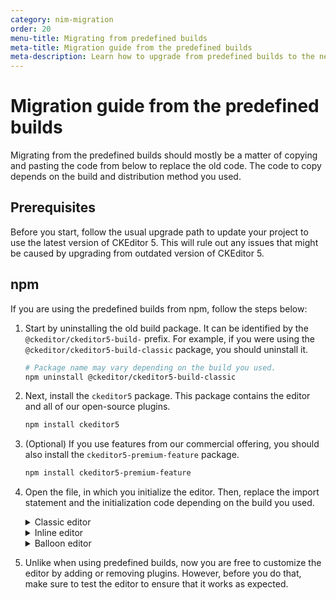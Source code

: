 ```yaml
---
category: nim-migration
order: 20
menu-title: Migrating from predefined builds
meta-title: Migration guide from the predefined builds
meta-description: Learn how to upgrade from predefined builds to the new installation methods.
---
```


# Migration guide from the predefined builds

Migrating from the predefined builds should mostly be a matter of copying and pasting the code from below to replace the old code. The code to copy depends on the build and distribution method you used.

## Prerequisites

Before you start, follow the usual upgrade path to update your project to use the latest version of CKEditor 5. This will rule out any issues that might be caused by upgrading from outdated version of CKEditor 5.

## npm

If you are using the predefined builds from npm, follow the steps below:

1. Start by uninstalling the old build package. It can be identified by the `@ckeditor/ckeditor5-build-` prefix. For example, if you were using the `@ckeditor/ckeditor5-build-classic` package, you should uninstall it.

	```bash
	# Package name may vary depending on the build you used.
	npm uninstall @ckeditor/ckeditor5-build-classic
	```

2. Next, install the `ckeditor5` package. This package contains the editor and all of our open-source plugins.

	```bash
	npm install ckeditor5
	```

3. (Optional) If you use features from our commercial offering, you should also install the `ckeditor5-premium-feature` package.

	```bash
	npm install ckeditor5-premium-feature
	```

4. Open the file, in which you initialize the editor. Then, replace the import statement and the initialization code depending on the build you used.

	<details>
	<summary>Classic editor</summary>

	Before:
	```js
	import ClassicEditor from '@ckeditor/ckeditor5-build-classic';

	ClassicEditor
        .create( document.querySelector( '#editor' ) )
        .catch( error => console.error( error ) );
	```

	After:
	```js
	import {
		ClassicEditor,
		Essentials,
		CKFinderUploadAdapter,
		Autoformat,
		Bold,
		Italic,
		BlockQuote,
		CKBox,
		CKFinder,
		EasyImage,
		Heading,
		Image,
		ImageCaption,
		ImageStyle,
		ImageToolbar,
		ImageUpload,
		PictureEditing,
		Indent,
		Link,
		List,
		MediaEmbed,
		Paragraph,
		PasteFromOffice,
		Table,
		TableToolbar,
		TextTransformation,
		CloudServices
	} from 'ckeditor5';

	import 'ckeditor5/ckeditor5.css';

	class Editor extends ClassicEditor {
		static builtinPlugins = [
			Essentials,
			CKFinderUploadAdapter,
			Autoformat,
			Bold,
			Italic,
			BlockQuote,
			CKBox,
			CKFinder,
			CloudServices,
			EasyImage,
			Heading,
			Image,
			ImageCaption,
			ImageStyle,
			ImageToolbar,
			ImageUpload,
			Indent,
			Link,
			List,
			MediaEmbed,
			Paragraph,
			PasteFromOffice,
			PictureEditing,
			Table,
			TableToolbar,
			TextTransformation
		];

		static defaultConfig = {
			toolbar: {
				items: [
					'undo', 'redo',
					'|', 'heading',
					'|', 'bold', 'italic',
					'|', 'link', 'uploadImage', 'insertTable', 'blockQuote', 'mediaEmbed',
					'|', 'bulletedList', 'numberedList', 'outdent', 'indent'
				]
			},
			image: {
				toolbar: [
					'imageStyle:inline',
					'imageStyle:block',
					'imageStyle:side',
					'|',
					'toggleImageCaption',
					'imageTextAlternative'
				]
			},
			table: {
				contentToolbar: [
					'tableColumn',
					'tableRow',
					'mergeTableCells'
				]
			},
			language: 'en'
		};
	}

	Editor
		.create( document.querySelector( '#editor' ) )
		.catch( error => console.error( error ) );
	```
	</details>

	<details>
	<summary>Inline editor</summary>

	Before:
	```js
	import InlineEditor from '@ckeditor/ckeditor5-build-inline';

	InlineEditor
        .create( document.querySelector( '#editor' ) )
        .catch( error => console.error( error ) );
	```

	After:
	```js
	import {
		InlineEditor,
		Essentials,
		CKFinderUploadAdapter,
		Autoformat,
		Bold,
		Italic,
		BlockQuote,
		CKBox,
		CKFinder,
		EasyImage,
		Heading,
		Image,
		ImageCaption,
		ImageStyle,
		ImageToolbar,
		ImageUpload,
		PictureEditing,
		Indent,
		Link,
		List,
		MediaEmbed,
		Paragraph,
		PasteFromOffice,
		Table,
		TableToolbar,
		TextTransformation,
		CloudServices
	} from 'ckeditor5';

	import 'ckeditor5/ckeditor5.css';

	class Editor extends InlineEditor {
		static builtinPlugins = [
			Essentials,
			CKFinderUploadAdapter,
			Autoformat,
			Bold,
			Italic,
			BlockQuote,
			CKBox,
			CKFinder,
			CloudServices,
			EasyImage,
			Heading,
			Image,
			ImageCaption,
			ImageStyle,
			ImageToolbar,
			ImageUpload,
			Indent,
			Link,
			List,
			MediaEmbed,
			Paragraph,
			PasteFromOffice,
			PictureEditing,
			Table,
			TableToolbar,
			TextTransformation
		];

		static defaultConfig = {
			toolbar: {
				items: [
					'undo', 'redo',
					'|', 'heading',
					'|', 'bold', 'italic',
					'|', 'link', 'uploadImage', 'insertTable', 'blockQuote', 'mediaEmbed',
					'|', 'bulletedList', 'numberedList', 'outdent', 'indent'
				]
			},
			image: {
				toolbar: [
					'imageStyle:inline',
					'imageStyle:block',
					'imageStyle:side',
					'|',
					'toggleImageCaption',
					'imageTextAlternative'
				]
			},
			table: {
				contentToolbar: [
					'tableColumn',
					'tableRow',
					'mergeTableCells'
				]
			},
			language: 'en'
		};
	}

	Editor
		.create( document.querySelector( '#editor' ) )
		.catch( error => console.error( error ) );
	```
	</details>

	<details>
	<summary>Balloon editor</summary>

	Before:
	```js
	import BalloonEditor from '@ckeditor/ckeditor5-build-balloon';

	BalloonEditor
        .create( document.querySelector( '#editor' ) )
        .catch( error => console.error( error ) );
	```

	After:
	```js
	import {
		BalloonEditor,
		Essentials,
		CKFinderUploadAdapter,
		Autoformat,
		Bold,
		Italic,
		BlockQuote,
		CKBox,
		CKFinder,
		EasyImage,
		Heading,
		Image,
		ImageCaption,
		ImageStyle,
		ImageToolbar,
		ImageUpload,
		PictureEditing,
		Indent,
		Link,
		List,
		MediaEmbed,
		Paragraph,
		PasteFromOffice,
		Table, TableToolbar,
		TextTransformation,
		CloudServices
	} from 'ckeditor5';

	import 'ckeditor5/ckeditor5.css';

	class Editor extends BalloonEditor {
		static builtinPlugins = [
			Essentials,
			CKFinderUploadAdapter,
			Autoformat,
			Bold,
			Italic,
			BlockQuote,
			CKBox,
			CKFinder,
			CloudServices,
			EasyImage,
			Heading,
			Image,
			ImageCaption,
			ImageStyle,
			ImageToolbar,
			ImageUpload,
			Indent,
			Link,
			List,
			MediaEmbed,
			Paragraph,
			PasteFromOffice,
			PictureEditing,
			Table,
			TableToolbar,
			TextTransformation
		];

		static defaultConfig = {
			toolbar: {
				items: [
					'undo', 'redo',
					'|', 'heading',
					'|', 'bold', 'italic',
					'|', 'link', 'uploadImage', 'insertTable', 'blockQuote', 'mediaEmbed',
					'|', 'bulletedList', 'numberedList', 'outdent', 'indent'
				]
			},
			image: {
				toolbar: [
					'imageStyle:inline',
					'imageStyle:block',
					'imageStyle:side',
					'|',
					'toggleImageCaption',
					'imageTextAlternative'
				]
			},
			table: {
				contentToolbar: [
					'tableColumn',
					'tableRow',
					'mergeTableCells'
				]
			},
			language: 'en'
		};
	}

	Editor
		.create( document.querySelector( '#editor' ) )
		.catch( error => console.error( error ) );
	```
	</details>

5. Unlike when using predefined builds, now you are free to customize the editor by adding or removing plugins. However, before you do that, make sure to test the editor to ensure that it works as expected.
